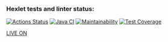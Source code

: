 ### Hexlet tests and linter status:
[![Actions Status](https://github.com/honest-niceman/java-project-72/workflows/hexlet-check/badge.svg)](https://github.com/honest-niceman/java-project-72/actions)
[![Java CI](https://github.com/honest-niceman/java-project-72/actions/workflows/main.yml/badge.svg)](https://github.com/honest-niceman/java-project-72/actions/workflows/main.yml)
[![Maintainability](https://api.codeclimate.com/v1/badges/55061c59e352d5e29f57/maintainability)](https://codeclimate.com/github/honest-niceman/java-project-72/maintainability)
[![Test Coverage](https://api.codeclimate.com/v1/badges/55061c59e352d5e29f57/test_coverage)](https://codeclimate.com/github/honest-niceman/java-project-72/test_coverage)

[LIVE ON](https://java-project.onrender.com/)